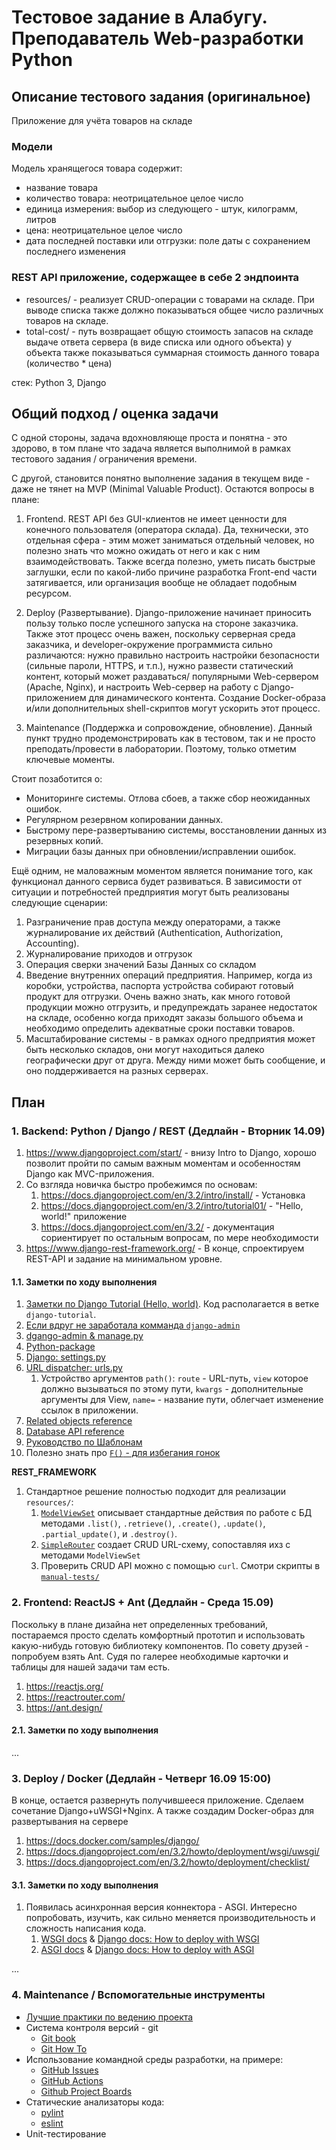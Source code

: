 # Тестовое задание в Алабугу. Преподаватель Web-разработки Python

## Описание тестового задания (оригинальное)

Приложение для учёта товаров на складе

### Модели

Модель хранящегося товара содержит:

- название товара
- количество товара: неотрицательное целое число
- единица измерения: выбор из следующего - штук, килограмм, литров
- цена: неотрицательное целое число
- дата последней поставки или отгрузки: поле даты с сохранением последнего изменения

### REST API приложение, содержащее в себе 2 эндпоинта

- resources/ - реализует CRUD-операции с товарами на складе. При выводе списка
также должно показываться общее число различных товаров на складе.
- total-cost/ - путь возвращает общую стоимость запасов на складе выдаче ответа
сервера (в виде списка или одного объекта) у объекта также показываться суммарная
стоимость данного товара (количество * цена)

стек: Python 3, Django

## Общий подход / оценка задачи

С одной стороны, задача вдохновляюще проста и понятна - это здорово, в том плане
что задача является выполнимой в рамках тестового задания / ограничения времени.

С другой, становится понятно выполнение задания в текущем виде - даже не тянет
на MVP (Minimal Valuable Product). Остаются вопросы в плане:

1. Frontend. REST API без GUI-клиентов не имеет ценности для конечного
пользователя (оператора склада). Да, технически, это отдельная сфера - этим может
заниматься отдельный человек, но полезно знать что можно ожидать от него и как
с ним взаимодействовать. Также всегда полезно, уметь писать быстрые заглушки,
если по какой-либо причине разработка Front-end части затягивается, или
организация вообще не обладает подобным ресурсом.

2. Deploy (Развертывание). Django-приложение начинает приносить пользу только
после успешного запуска на стороне заказчика. Также этот процесс очень важен,
поскольку серверная среда заказчика, и developer-окружение программиста сильно
различаются: нужно правильно настроить настройки безопасности (сильные пароли,
HTTPS, и т.п.), нужно развести статический контент, который может раздаваться/
популярными Web-сервером (Apache, Nginx), и настроить Web-сервер на работу с
Django-приложением для динамического контента. Создание Docker-образа и/или
дополнительных shell-скриптов могут ускорить этот процесс.

3. Maintenance (Поддержка и сопровождение, обновление). Данный пункт трудно
продемонстрировать как в тестовом, так и не просто преподать/провести в
лаборатории. Поэтому, только отметим ключевые моменты.

Стоит позаботится о:

- Мониторинге системы. Отлова сбоев, а также сбор неожиданных ошибок.
- Регулярном резервном копировании данных.
- Быстрому пере-развертыванию системы, восстановлении данных из резервных копий.
- Миграции базы данных при обновлении/исправлении ошибок.

Ещё одним, не маловажным моментом является понимание того, как функционал данного
сервиса будет развиваться. В зависимости от ситуации и потребностей предприятия
могут быть реализованы следующие сценарии:

1. Разграничение прав доступа между операторами, а также журналирование их
действий (Authentication, Authorization, Accounting).
2. Журналирование приходов и отгрузок
3. Операция сверки значений Базы Данных со складом
4. Введение внутренних операций предприятия. Например, когда из коробки,
устройства, паспорта устройства собирают готовый продукт для отгрузки.
Очень важно знать, как много готовой продукции можно отгрузить, и предупреждать
заранее недостаток на складе, особенно когда приходят заказы большого объема и
необходимо определить адекватные сроки поставки товаров.
5. Масштабирование системы - в рамках одного предприятия может быть несколько
складов, они могут находиться далеко географически друг от друга. Между ними
может быть сообщение, и оно поддерживается на разных серверах.

## План

### 1. Backend: Python / Django / REST (Дедлайн - Вторник 14.09)

1. https://www.djangoproject.com/start/ - внизу Intro to Django, хорошо позволит
пройти по самым важным моментам и особенностям Django как MVC-приложения.
2. Со взгляда новичка быстро пробежимся по основам:
   1. https://docs.djangoproject.com/en/3.2/intro/install/ - Установка
   2. https://docs.djangoproject.com/en/3.2/intro/tutorial01/ - "Hello, world!" приложение
   3. https://docs.djangoproject.com/en/3.2/ - документация сориентирует по
   остальным вопросам, по мере необходимости
3. https://www.django-rest-framework.org/ - В конце, спроектируем REST-API и
задание на минимальном уровне.

#### 1.1. Заметки по ходу выполнения

1. [Заметки по Django Tutorial (Hello, world)](./tutorial-log.md). Код располагается в ветке `django-tutorial`.
2. [Если вдруг не заработала комманда `django-admin`](https://docs.djangoproject.com/en/3.2/faq/troubleshooting/#troubleshooting-django-admin)
3. [dgango-admin & manage.py](https://docs.djangoproject.com/en/3.2/ref/django-admin/)
4. [Python-package](https://docs.python.org/3/tutorial/modules.html#tut-packages)
5. [Django: settings.py](https://docs.djangoproject.com/en/3.2/topics/settings/)
6. [URL dispatcher: urls.py](https://docs.djangoproject.com/en/3.2/topics/settings/)
   1. Устройство аргументов `path()`: `route` - URL-путь, `view` которое должно вызываться по этому пути, `kwargs` - дополнительные аргументы для View, `name=` - название пути, облегчает изменение ссылок в приложении.
7. [Related objects reference](https://docs.djangoproject.com/en/3.2/ref/models/relations/)
8. [Database API reference](https://docs.djangoproject.com/en/3.2/topics/db/queries/)
9. [Руководство по Шаблонам](https://docs.djangoproject.com/en/3.2/topics/templates/)
10. Полезно знать про [`F()` - для избегания гонок](https://docs.djangoproject.com/en/3.2/ref/models/expressions/#f-expressions)

**REST_FRAMEWORK**

1. Стандартное решение полностью подходит для реализации `resources/`:
   1. [`ModelViewSet`](https://www.django-rest-framework.org/api-guide/viewsets/#modelviewset) описывает стандартные действия по работе с БД методами `.list()`, `.retrieve()`, `.create()`, 
   `.update()`, `.partial_update()`, и `.destroy()`.
   2. [`SimpleRouter`](https://www.django-rest-framework.org/api-guide/routers/#simplerouter)
   создает CRUD URL-схему, сопоставляя ихз с методами `ModelViewSet`
   3. Проверить CRUD API можно с помощью `curl`. Смотри скрипты в [`manual-tests/`](manual-tests/)

### 2. Frontend: ReactJS + Ant (Дедлайн - Среда 15.09)

Поскольку в плане дизайна нет определенных требований, постараемся просто сделать
комфортный прототип и использовать какую-нибудь готовую библиотеку компонентов.
По совету друзей - попробуем взять Ant. Судя по галерее необходимые карточки
и таблицы для нашей задачи там есть.

1. https://reactjs.org/
2. https://reactrouter.com/
3. https://ant.design/

#### 2.1. Заметки по ходу выполнения

...

### 3. Deploy / Docker (Дедлайн - Четверг 16.09 15:00)

В конце, остается развернуть получившееся приложение. Сделаем сочетание
Django+uWSGI+Nginx. А также создадим Docker-образ для развертывания на сервере

1. https://docs.docker.com/samples/django/
2. https://docs.djangoproject.com/en/3.2/howto/deployment/wsgi/uwsgi/
3. https://docs.djangoproject.com/en/3.2/howto/deployment/checklist/

#### 3.1. Заметки по ходу выполнения

1. Появилась асинхронная версия коннектора - ASGI. Интересно попробовать, 
изучить, как сильно меняется производительность и сложность написания кода.
   1. [WSGI docs](https://wsgi.readthedocs.io/en/latest/index.html) & [Django docs: How to deploy with WSGI](https://docs.djangoproject.com/en/3.2/howto/deployment/wsgi/)
   2. [ASGI docs](https://asgi.readthedocs.io/en/latest/) & [Django docs: How to deploy with ASGI](https://docs.djangoproject.com/en/3.2/howto/deployment/asgi/)

...

### 4. Maintenance / Вспомогательные инструменты

- [Лучшие практики по ведению проекта](https://github.com/elsewhencode/project-guidelines)
- Система контроля версий - git
  - [Git book](https://git-scm.com/book/ru/v2)
  - [Git How To](https://githowto.com/ru)
- Использование командной среды разработки, на примере:
  - [GitHub Issues](https://guides.github.com/features/issues/)
  - [GitHub Actions](https://docs.github.com/en/actions)
  - [Github Project Boards](https://docs.github.com/en/issues/organizing-your-work-with-project-boards/managing-project-boards/about-project-boards)
- Статические анализаторы кода:
  - [pylint](https://www.pylint.org)
  - [eslint](https://eslint.org/)
- Unit-тестирование
